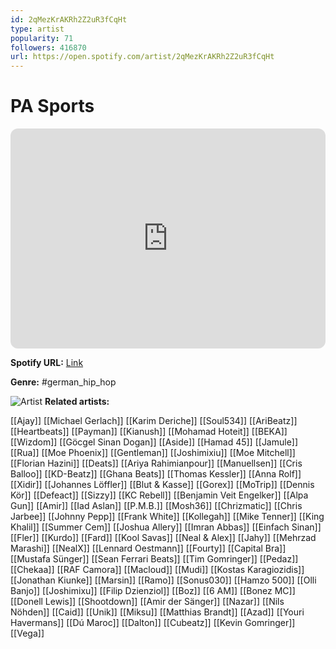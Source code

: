 ```yaml
---
id: 2qMezKrAKRh2Z2uR3fCqHt
type: artist
popularity: 71
followers: 416870
url: https://open.spotify.com/artist/2qMezKrAKRh2Z2uR3fCqHt
---
```

# PA Sports

<iframe style="border-radius:12px" src="https://open.spotify.com/embed/artist/2qMezKrAKRh2Z2uR3fCqHt" width="100%" height="352" frameBorder="0" allowfullscreen="" allow="autoplay; clipboard-write; encrypted-media; fullscreen; picture-in-picture" loading="lazy"></iframe>

**Spotify URL:** [Link](https://open.spotify.com/artist/2qMezKrAKRh2Z2uR3fCqHt)

**Genre:**  #german_hip_hop

![Artist](https://i.scdn.co/image/ab6761610000e5ebccebc42a920ad6e4defbf8fd)
**Related artists:**

[[Ajay]]
[[Michael Gerlach]]
[[Karim Deriche]]
[[Soul534]]
[[AriBeatz]]
[[Heartbeats]]
[[Payman]]
[[Kianush]]
[[Mohamad Hoteit]]
[[BEKA]]
[[Wizdom]]
[[Göcgel Sinan Dogan]]
[[Aside]]
[[Hamad 45]]
[[Jamule]]
[[Rua]]
[[Moe Phoenix]]
[[Gentleman]]
[[Joshimixiu]]
[[Moe Mitchell]]
[[Florian Hazini]]
[[Deats]]
[[Ariya Rahimianpour]]
[[Manuellsen]]
[[Cris Balloo]]
[[KD-Beatz]]
[[Ghana Beats]]
[[Thomas Kessler]]
[[Anna Rolf]]
[[Xidir]]
[[Johannes Löffler]]
[[Blut & Kasse]]
[[Gorex]]
[[MoTrip]]
[[Dennis Kör]]
[[Defeact]]
[[Sizzy]]
[[KC Rebell]]
[[Benjamin Veit Engelker]]
[[Alpa Gun]]
[[Amir]]
[[Iad Aslan]]
[[P.M.B.]]
[[Mosh36]]
[[Chrizmatic]]
[[Chris Jarbee]]
[[Johnny Pepp]]
[[Frank White]]
[[Kollegah]]
[[Mike Tenner]]
[[King Khalil]]
[[Summer Cem]]
[[Joshua Allery]]
[[Imran Abbas]]
[[Einfach Sinan]]
[[Fler]]
[[Kurdo]]
[[Fard]]
[[Kool Savas]]
[[Neal & Alex]]
[[Jahy]]
[[Mehrzad Marashi]]
[[NealX]]
[[Lennard Oestmann]]
[[Fourty]]
[[Capital Bra]]
[[Mustafa Sünger]]
[[Sean Ferrari Beats]]
[[Tim Gomringer]]
[[Pedaz]]
[[Chekaa]]
[[RAF Camora]]
[[Macloud]]
[[Mudi]]
[[Kostas Karagiozidis]]
[[Jonathan Kiunke]]
[[Marsin]]
[[Ramo]]
[[Sonus030]]
[[Hamzo 500]]
[[Olli Banjo]]
[[Joshimixu]]
[[Filip Dzienziol]]
[[Boz]]
[[6 AM]]
[[Bonez MC]]
[[Donell Lewis]]
[[Shootdown]]
[[Amir der Sänger]]
[[Nazar]]
[[Nils Nöhden]]
[[Caid]]
[[Unik]]
[[Miksu]]
[[Matthias Brandt]]
[[Azad]]
[[Youri Havermans]]
[[Dú Maroc]]
[[Dalton]]
[[Cubeatz]]
[[Kevin Gomringer]]
[[Vega]]
